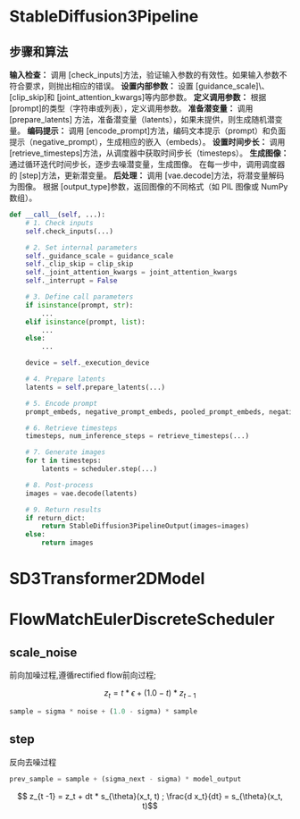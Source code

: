# StableDiffusion3Pipeline
## 步骤和算法
**输入检查：**
调用 [check_inputs]方法，验证输入参数的有效性。如果输入参数不符合要求，则抛出相应的错误。
**设置内部参数：**
设置 [guidance_scale]\、[clip_skip]和 [joint_attention_kwargs]等内部参数。
**定义调用参数：**
根据 [prompt]的类型（字符串或列表），定义调用参数。
**准备潜变量：**
调用 [prepare_latents] 方法，准备潜变量（latents），如果未提供，则生成随机潜变量。
**编码提示：**
调用 [encode_prompt]方法，编码文本提示（prompt）和负面提示（negative_prompt），生成相应的嵌入（embeds）。
**设置时间步长：**
调用 [retrieve_timesteps]方法，从调度器中获取时间步长（timesteps）。
**生成图像：**
通过循环迭代时间步长，逐步去噪潜变量，生成图像。
在每一步中，调用调度器的 [step]方法，更新潜变量。
**后处理：**
调用 [vae.decode]方法，将潜变量解码为图像。
根据 [output_type]参数，返回图像的不同格式（如 PIL 图像或 NumPy 数组）。

```python
def __call__(self, ...):
    # 1. Check inputs
    self.check_inputs(...)

    # 2. Set internal parameters
    self._guidance_scale = guidance_scale
    self._clip_skip = clip_skip
    self._joint_attention_kwargs = joint_attention_kwargs
    self._interrupt = False

    # 3. Define call parameters
    if isinstance(prompt, str):
        ...
    elif isinstance(prompt, list):
        ...
    else:
        ...

    device = self._execution_device

    # 4. Prepare latents
    latents = self.prepare_latents(...)

    # 5. Encode prompt
    prompt_embeds, negative_prompt_embeds, pooled_prompt_embeds, negative_pooled_prompt_embeds = self.encode_prompt(...)

    # 6. Retrieve timesteps
    timesteps, num_inference_steps = retrieve_timesteps(...)

    # 7. Generate images
    for t in timesteps:
        latents = scheduler.step(...)

    # 8. Post-process
    images = vae.decode(latents)

    # 9. Return results
    if return_dict:
        return StableDiffusion3PipelineOutput(images=images)
    else:
        return images
``` 

# SD3Transformer2DModel

# FlowMatchEulerDiscreteScheduler
## scale_noise
前向加噪过程,遵循rectified flow前向过程; 
``` math
 z_{t} = t * \epsilon + (1.0 - t ) * z_{t - 1} 
``` 

``` Python
sample = sigma * noise + (1.0 - sigma) * sample
``` 

## step
反向去噪过程
``` Python
prev_sample = sample + (sigma_next - sigma) * model_output
``` 
``` math
 z_{t -1} = z_t + dt * s_{\theta}(x_t, t) ;

 \frac{d x_t}{dt} = s_{\theta}(x_t, t)
``` 



